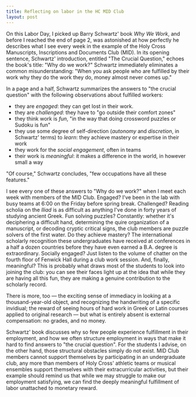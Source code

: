 ```yaml
---
title: Reflecting on labor in the HC MID Club
layout: post
---
```


On this Labor Day, I picked up Barry Schwartz' book *Why We Work*, and before I reached the end of page 2, was astonished at how perfectly he describes what I see every week in the example of the Holy Cross Manuscripts, Inscriptions and Documents Club (MID).  In its opening sentence, Schwartz' introduction, entitled "The Crucial Question," echoes the book's title:  "Why do we work?"  Schwartz immediately eliminates a common misunderstanding:  "When you ask people who are fulfilled by their work why they do the work they do, money almost never comes up."

In a page and a half, Schwartz summarizes the answers to "the crucial question" with the following observations about fulfilled workers:



- they are *engaged*:  they can get lost in their work.
- they are *challenged*:  they have to "go outside their comfort zones"
- they think work is *fun*, "in the way that doing crossword puzzles or Sudoku is fun"
- they use some degree of self-direction (*autonomy* and *discretion*, in Schwartz' terms) to *learn*: they achieve mastery or expertise in their work
- they work for the *social engagement*,  often in teams
- their work is *meaningful*:  it makes a difference in the world, in however small a way
 
"Of course," Schwartz concludes, "few occupations have all these features."

I see every one of these answers to "Why do we work?" when I meet each week with members of the MID Club.  Engaged?  I've been in the lab with busy teams at 6:00 on the Friday before spring break.  Challenged?  Reading scholia on the *Iliad* is as difficult as anything I've done in forty years of studying ancient Greek.  Fun solving puzzles?  Constantly: whether it's deciphering a difficult hand, determining the quire organization of a manuscript, or decoding cryptic critical signs, the club members are puzzle solvers of the first water.  Do they achieve mastery?  The international scholarly recognition these undergraduates have received at conferences in a half a dozen countries before they have even earned a B.A. degree is extraordinary.  Socially engaged?  Just listen to the volume of chatter on the fourth floor of Fenwick Hall during a club work session.  And, finally, meaningful?  This is probably what draws most of the students to look into joining the club: you can see their faces light up at  the idea that while they are having all this fun, they are making a genuine contribution to the scholarly record.

There is more, too  — the exciting sense of immediacy in looking at a thousand-year-old object, and recognizing the handwriting of a specific invidiual;  the reward of seeing hours of hard work in Greek or Latin courses applied to original research — but what is entirely absent is external compensation:  no grades, and no money.

Schwartz' book discusses why so few people experience fulfillment in their employment, and how we often structure employment in ways that make it hard to find answers to "the crucial question".  For the students I advise, on the other hand, those structural obstacles simply do not exist.  MID Club members cannot support themselves by participating in an undergraduate club, any more than members of Holy Cross' athletic teams or musical ensembles support themselves with their extracurricular activities, but their example should remind us that while we may struggle to make our employment satisfying, we can find the deeply meaningful fulfillment of labor unattached to monetary reward.

